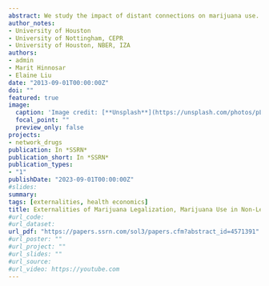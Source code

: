 ```yaml
---
abstract: We study the impact of distant connections on marijuana use. Leveraging the Facebook Social Connectedness Index, which measures the strength of connectedness between geographic areas based on Facebook friendship ties, we explore the impact of connections to states where recreational marijuana use is legalized on marijuana use and workplace drug testing positivity rates in areas where marijuana remains illegal. The findings reveal that areas which are more connected to legalized states exhibit higher rates of marijuana use and workplace drug testing positivity even after controlling for geographic proximity to the legalized states. The results suggest that even connections beyond closed proximity can play a significant role in shaping individuals' behaviors. Our findings of the externality of legalization in one state to other more connected out-of-state areas imply that studies that estimate the impact of legalization using a standard difference-in-differences approach without taking into account the network underestimate the direct effect on the state that legalizes.
author_notes:
- University of Houston
- University of Nottingham, CEPR
- University of Houston, NBER, IZA
authors:
- admin
- Marit Hinnosar
- Elaine Liu
date: "2013-09-01T00:00:00Z"
doi: ""
featured: true
image:
  caption: 'Image credit: [**Unsplash**](https://unsplash.com/photos/pLCdAaMFLTE)'
  focal_point: ""
  preview_only: false
projects:
- network_drugs
publication: In *SSRN*
publication_short: In *SSRN*
publication_types:
- "1"
publishDate: "2023-09-01T00:00:00Z"
#slides: 
summary: 
tags: [externalities, health economics]
title: Externalities of Marijuana Legalization, Marijuana Use in Non-Legalizing States
#url_code: 
#url_dataset: 
url_pdf: "https://papers.ssrn.com/sol3/papers.cfm?abstract_id=4571391"
#url_poster: ""
#url_project: ""
#url_slides: ""
#url_source: 
#url_video: https://youtube.com
---
```


